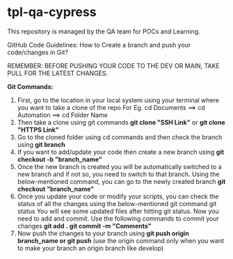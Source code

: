 # tpl-qa-cypress
This repository is managed by the QA team for POCs and Learning.

GitHub Code Guidelines: 
How to Create a branch and push your code/changes in Git?

REMEMBER: BEFORE PUSHING YOUR CODE TO THE DEV OR MAIN, TAKE PULL FOR THE LATEST CHANGES.

**Git Commands:**

1. First, go to the location in your local system using your terminal where you want to take a clone of the repo
   For Eg. cd Documents ==> cd Automation ==> cd Folder Name
2. Then take a clone using git commands
   **git clone "SSH Link"** or **git clone "HTTPS Link"**
3. Go to the cloned folder using cd commands and then check the branch using
   **git branch**
4. If you want to add/update your code then create a new branch using
   **git checkout -b "branch_name"**
5. Once the new branch is created you will be automatically switched to a new branch and if not so, you need to switch to that branch. Using the below-mentioned command, you can go to the newly created branch
   **git checkout "branch_name"**
6. Once you update your code or modify your scripts, you can check the status of all the changes using the below-mentioned git command git status
You will see some updated files after hitting git status. Now you need to add and commit. Use the following commands to commit your changes
   **git add .**
   **git commit -m "Comments"**
7. Now push the changes to your branch using
   **git push origin branch_name or git push**
   (use the origin command only when you want to make your branch an origin branch like develop)
